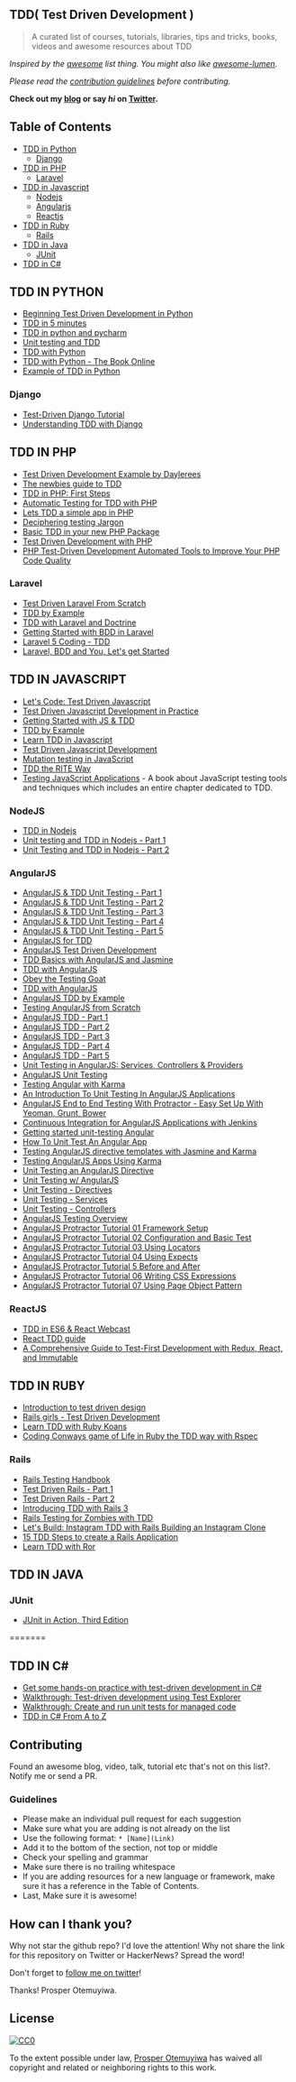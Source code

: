 ##  TDD( Test Driven Development )

> A curated list of courses, tutorials, libraries, tips and tricks, books, videos and awesome resources about TDD

_Inspired by the [awesome](https://github.com/sindresorhus/awesome) list thing. You might also like [awesome-lumen](https://github.com/unicodeveloper/awesome-lumen)._

_Please read the [contribution guidelines](#guidelines) before contributing._

**Check out my [blog](https://goodheads.io) or say _hi_ on [Twitter](https://twitter.com/unicodeveloper).**

[](#table-of-contents)Table of Contents
---------------------------------------

*   [TDD in Python](#tdd-in-python)
    *   [Django](#django)
*   [TDD in PHP](#tdd-in-php)
    *   [Laravel](#laravel)
*   [TDD in Javascript](#tdd-in-javascript)
    *   [Nodejs](#nodejs)
    *   [Angularjs](#angularjs)
    *   [Reactjs](#reactjs)
*   [TDD in Ruby](#tdd-in-ruby)
    *   [Rails](#rails)
*   [TDD in Java](#tdd-in-java)
    *   [JUnit](#junit)
*   [TDD in C#](#tdd-in-C#)

[](#tdd-in-python)TDD IN PYTHON
-------------------------------

*   [Beginning Test Driven Development in Python](http://code.tutsplus.com/tutorials/beginning-test-driven-development-in-python--net-30137)
*   [TDD in 5 minutes](https://dzone.com/articles/tdd-python-5-minutes)
*   [TDD in python and pycharm](http://tzaffi.github.io/tdd/example_tdd_in_pycharm/README.html)
*   [Unit testing and TDD](http://www.cis.upenn.edu/~matuszek/cit591-2012/Pages/unit-testing-in-python.html)
*   [TDD with Python](http://www.codekoala.com/posts/test-driven-development-with-python/)
*   [TDD with Python - The Book Online](http://chimera.labs.oreilly.com/books/1234000000754/index.html)
*   [Example of TDD in Python](http://www.sasanalysis.com/2014/09/one-example-of-test-driven-development.html)

### [](#django)Django

*   [Test-Driven Django Tutorial](http://www.tdd-django-tutorial.com/)
*   [Understanding TDD with Django](http://arunrocks.com/understanding-tdd-with-django/)

[](#tdd-in-php)TDD IN PHP
-------------------------

*   [Test Driven Development Example by Daylerees](https://github.com/daylerees/test-driven-development-example)
*   [The newbies guide to TDD](http://code.tutsplus.com/tutorials/the-newbies-guide-to-test-driven-development--net-13835)
*   [TDD in PHP: First Steps](http://code.tutsplus.com/tutorials/test-driven-development-in-php-first-steps--net-25796)
*   [Automatic Testing for TDD with PHP](http://code.tutsplus.com/tutorials/automatic-testing-for-tdd-with-php--net-26395)
*   [Lets TDD a simple app in PHP](http://code.tutsplus.com/tutorials/lets-tdd-a-simple-app-in-php--net-26186)
*   [Deciphering testing Jargon](http://code.tutsplus.com/tutorials/deciphering-testing-jargon--net-27513)
*   [Basic TDD in your new PHP Package](http://www.sitepoint.com/basic-tdd-new-php-package/)
*   [Test Driven Development with PHP](http://www.paulund.co.uk/test-driven-development-with-php)
*   [PHP Test-Driven Development Automated Tools to Improve Your PHP Code Quality](https://dzone.com/refcardz/phpunit-php-test-driven)

### [](#laravel)Laravel

*   [Test Driven Laravel From Scratch](http://adamwathan.me/2016/01/11/test-driven-laravel-from-scratch/)
*   [TDD by Example](https://laracasts.com/lessons/tdd-by-example)
*   [TDD with Laravel and Doctrine](http://code.tutsplus.com/tutorials/test-driven-development-with-laravel-doctrine--cms-25563)
*   [Getting Started with BDD in Laravel](https://semaphoreci.com/community/tutorials/getting-started-with-bdd-in-laravel)
*   [Laravel 5 Coding - TDD](http://laravelcoding.com/blog/laravel-5-beauty-testing)
*   [Laravel, BDD and You, Let's get Started](http://code.tutsplus.com/tutorials/laravel-bdd-and-you-lets-get-started--cms-22155)

[](#tdd-in-javascript)TDD IN JAVASCRIPT
---------------------------------------

*   [Let's Code: Test Driven Javascript](http://www.letscodejavascript.com/)
*   [Test Driven Javascript Development in Practice](http://code.tutsplus.com/tutorials/test-driven-javascript-development-in-practice--net-16246)
*   [Getting Started with JS & TDD](https://open.bekk.no/getting-started-with-js-and-tdd)
*   [TDD by Example](http://thejackalofjavascript.com/test-driven-development-by-example/)
*   [Learn TDD in Javascript](https://github.com/dwyl/learn-tdd)
*   [Test Driven Javascript Development](https://www.packtpub.com/web-development/test-driven-javascript-development)
*   [Mutation testing in JavaScript](https://github.com/stryker-mutator/stryker)
*   [TDD the RITE Way](https://medium.com/javascript-scene/tdd-the-rite-way-53c9b46f45e3)
*   [Testing JavaScript Applications](https://www.manning.com/books/testing-javascript-applications) - A book about JavaScript testing tools and techniques which includes an entire chapter dedicated to TDD.

### [](#nodejs)NodeJS

*   [TDD in Nodejs](http://www.lynda.com/Node-js-tutorials/Test-Driven-Development-Node-js/383527-2.html)
*   [Unit testing and TDD in Nodejs - Part 1](https://www.codementor.io/nodejs/tutorial/unit-testing-nodejs-tdd-mocha-sinon)
*   [Unit Testing and TDD in Nodejs - Part 2](https://www.codementor.io/nodejs/tutorial/unit-testing-tdd-node-js-nockjs-part-2)

### [](#angularjs)AngularJS

*   [AngularJS & TDD Unit Testing - Part 1](https://www.youtube.com/watch?v=e_b1Vv0nNRI)
*   [AngularJS & TDD Unit Testing - Part 2](https://www.youtube.com/watch?v=Tpdm_7FWeEU)
*   [AngularJS & TDD Unit Testing - Part 3](https://www.youtube.com/watch?v=cZ5u1SReSeg)
*   [AngularJS & TDD Unit Testing - Part 4](https://www.youtube.com/watch?v=NN9uFB72Kqw)
*   [AngularJS & TDD Unit Testing - Part 5](https://www.youtube.com/watch?v=fq8YJd3GNVE)
*   [AngularJS for TDD](http://code.tutsplus.com/articles/new-course-angularjs-for-test-driven-development--cms-24345)
*   [AngularJS Test Driven Development](http://www.amazon.com/AngularJS-Test-driven-Development-Tim-Chaplin/dp/1784398837)
*   [TDD Basics with AngularJS and Jasmine](http://www.slideshare.net/iquark/tdd-basics-with-angular-and-jasmine)
*   [TDD with AngularJS](http://ckknight.github.io/angularjs-tdd-presentation/#/)
*   [Obey the Testing Goat](http://davidsouther.com/tdd-angular/)
*   [TDD with AngularJS](http://tech.transferwise.com/angularjs-tdd/)
*   [AngularJS TDD by Example](http://angularjs-tdd.tumblr.com/)
*   [Testing AngularJS from Scratch](https://www.pluralsight.com/courses/testing-angularjs-from-scratch)
*   [AngularJS TDD - Part 1](https://www.youtube.com/watch?v=7LMiBWYfQFM)
*   [AngularJS TDD - Part 2](https://www.youtube.com/watch?v=AF5HbM0yR4E)
*   [AngularJS TDD - Part 3](https://www.youtube.com/watch?v=3_BMrawysoY)
*   [AngularJS TDD - Part 4](https://www.youtube.com/watch?v=6kXtN25pxWk)
*   [AngularJS TDD - Part 5](https://www.youtube.com/watch?v=Zpf414EIEP0)
*   [Unit Testing in AngularJS: Services, Controllers & Providers](http://www.sitepoint.com/unit-testing-angularjs-services-controllers-providers/)
*   [AngularJS Unit Testing](https://quickleft.com/blog/angularjs-unit-testing-for-real-though/)
*   [Testing Angular with Karma](https://www.airpair.com/angularjs/posts/testing-angular-with-karma)
*   [An Introduction To Unit Testing In AngularJS Applications](http://www.smashingmagazine.com/2014/10/07/introduction-to-unit-testing-in-angularjs/)
*   [AngularJS End to End Testing With Protractor - Easy Set Up With Yeoman, Grunt, Bower](http://www.codeorbits.com/blog/2014/01/26/angularjs-end-to-end-testing-with-protractor-easy-set-up-with-yeoman/)
*   [Continuous Integration for AngularJS Applications with Jenkins](http://www.cardinalsolutions.com/cardinal/blog/custom-application-development/2014/07/continuous_integrati.html)
*   [Getting started unit-testing Angular](http://www.ng-newsletter.com/advent2013/#!/day/19)
*   [How To Unit Test An Angular App](http://www.alexrothenberg.com/2013/08/06/how-to-unit-test-an-angular-app.html)
*   [Testing AngularJS directive templates with Jasmine and Karma](http://daginge.com/technology/2013/12/14/testing-angular-templates-with-jasmine-and-karma/)
*   [Testing AngularJS Apps Using Karma](https://www.airpair.com/angularjs/posts/testing-angular-with-karma)
*   [Unit Testing an AngularJS Directive](http://blog.revolunet.com/blog/2013/12/05/unit-testing-angularjs-directive/)
*   [Unit Testing w/ AngularJS](http://moduscreate.com/unit-testing-w-angularjs/)
*   [Unit Testing - Directives](http://www.benlesh.com/2013/06/angular-js-unit-testing-directives.html)
*   [Unit Testing - Services](http://www.benlesh.com/2013/06/angular-js-unit-testing-services.html)
*   [Unit Testing - Controllers](http://www.benlesh.com/2013/05/angularjs-unit-testing-controllers.html)
*   [AngularJS Testing Overview](https://egghead.io/lessons/angularjs-testing-overview)
*   [AngularJS Protractor Tutorial 01 Framework Setup](https://www.youtube.com/watch?v=57134cHJlAs)
*   [AngularJS Protractor Tutorial 02 Configuration and Basic Test](https://www.youtube.com/watch?v=VAWKEHstjx8)
*   [AngularJS Protractor Tutorial 03 Using Locators](https://www.youtube.com/watch?v=Obi0y0AEFZg)
*   [AngularJS Protractor Tutorial 04 Using Expects](https://www.youtube.com/watch?v=U2awkXd27So)
*   [AngularJS Protractor Tutorial 5 Before and After](https://www.youtube.com/watch?v=9rBf8gtY81U)
*   [AngularJS Protractor Tutorial 06 Writing CSS Expressions](https://www.youtube.com/watch?v=sHyp7vk7DeE)
*   [AngularJS Protractor Tutorial 07 Using Page Object Pattern](https://www.youtube.com/watch?v=ln_jaC11SAA)

### [](#reactjs)ReactJS

*   [TDD in ES6 & React Webcast](https://ericelliottjs.com/product/tdd-es6-react/)
*   [React TDD guide](https://github.com/zpratt/react-tdd-guide)
*   [A Comprehensive Guide to Test-First Development with Redux, React, and Immutable](http://teropa.info/blog/2015/09/10/full-stack-redux-tutorial.html)

[](#tdd-in-ruby)TDD IN RUBY
---------------------------

*   [Introduction to test driven design](http://rubyoffrails.com/videos/18-introduction-to-test-driven-design-tdd)
*   [Rails girls - Test Driven Development](http://guides.railsgirls.com/test-driven-development)
*   [Learn TDD with Ruby Koans](http://rubykoans.com/)
*   [Coding Conways game of Life in Ruby the TDD way with Rspec](http://www.rubyinside.com/screencast-coding-conways-game-of-life-in-ruby-the-tdd-way-with-rspec-5564.html)

### [](#rails)Rails

*   [Rails Testing Handbook](https://semaphoreci.com/ebooks/rails-testing-handbook)
*   [Test Driven Rails - Part 1](https://karolgalanciak.com/blog/2014/01/04/test-driven-rails-part-1/)
*   [Test Driven Rails - Part 2](https://karolgalanciak.com/blog/2014/03/03/test-driven-rails-part-2/)
*   [Introducing TDD with Rails 3](http://www.sitepoint.com/introducing-test-driven-development-with-rails-3/)
*   [Rails Testing for Zombies with TDD](https://www.codeschool.com/courses/rails-testing-for-zombies)
*   [Let's Build: Instagram TDD with Rails Building an Instagram Clone](https://www.devwalks.com/lets-build-instagram-test-driven-with-ruby-on-rails-part-1/)
*   [15 TDD Steps to create a Rails Application](http://andrzejonsoftware.blogspot.com.ng/2007/05/15-tdd-steps-to-create-rails.html)
*   [Learn TDD with Ror](https://github.com/fsproru/tdd_with_ror)

[](#tdd-in-java)TDD IN JAVA
---------------------------

### [](#junit)JUnit

*   [JUnit in Action, Third Edition](https://www.manning.com/books/junit-in-action-third-edition)

\=======

[](#tdd-in-c)TDD IN C#
----------------------

*   [Get some hands-on practice with test-driven development in C#](https://www.freecodecamp.org/news/tdd-explanation-hands-on-practice-with-c-a0124338be44/)
*   [Walkthrough: Test-driven development using Test Explorer](https://docs.microsoft.com/en-us/visualstudio/test/quick-start-test-driven-development-with-test-explorer?view=vs-2019)
*   [Walkthrough: Create and run unit tests for managed code](https://docs.microsoft.com/en-us/visualstudio/test/walkthrough-creating-and-running-unit-tests-for-managed-code?view=vs-2019)
*   [TDD in C# From A to Z](https://www.udemy.com/course/tdd-csharp/)

[](#contributing)Contributing
-----------------------------

Found an awesome blog, video, talk, tutorial etc that's not on this list?. Notify me or send a PR.

### [](#guidelines)Guidelines

*   Please make an individual pull request for each suggestion
*   Make sure what you are adding is not already on the list
*   Use the following format: `* [Name](Link)`
*   Add it to the bottom of the section, not top or middle
*   Check your spelling and grammar
*   Make sure there is no trailing whitespace
*   If you are adding resources for a new language or framework, make sure it has a reference in the Table of Contents.
*   Last, Make sure it is awesome!

[](#how-can-i-thank-you)How can I thank you?
--------------------------------------------

Why not star the github repo? I'd love the attention! Why not share the link for this repository on Twitter or HackerNews? Spread the word!

Don't forget to [follow me on twitter](https://twitter.com/unicodeveloper)!

Thanks! Prosper Otemuyiwa.

[](#license)License
-------------------

[![CC0](https://camo.githubusercontent.com/80163f7b2e90d10162f1b595c71e432e245537c055de2dcf49846b5af8ab786a/687474703a2f2f6d6972726f72732e6372656174697665636f6d6d6f6e732e6f72672f70726573736b69742f627574746f6e732f38387833312f7376672f63632d7a65726f2e737667)](https://creativecommons.org/publicdomain/zero/1.0/)

To the extent possible under law, [Prosper Otemuyiwa](http://twitter.com/unicodeveloper) has waived all copyright and related or neighboring rights to this work.
